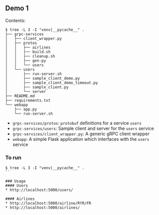 ## Demo 1

Contents:

```
$ tree -L 3 -I "venv|__pycache__" .
├── grpc-services
│   ├── client_wrapper.py
│   ├── protos
│   │   ├── airlines
│   │   ├── build.sh
│   │   ├── cleanup.sh
│   │   ├── gen-py
│   │   └── users
│   └── users
│       ├── run-server.sh
│       ├── sample_client_demo.py
│       ├── sample_client_demo_timeout.py
│       ├── sample_client.py
│       └── server
├── README.md
├── requirements.txt
└── webapp
    ├── app.py
    └── run-server.sh
```

- `grpc-services/protos`: `protobuf` definitions for a service `users`
- `grpc-services/users`: Sample client and server for the `users` service
- `grpc-services/client_wrapper.py`: A generic gRPC client wrapper
- `webapp`: A simple Flask application which interfaces with the `users` service


### To run
```
$ tree -L 3 -I "venv|__pycache__" .
``

### Usage
#### Users
* http://localhost:5000/users/

#### Airlines
* http://localhost:5000/airline/RYR/FR
* http://localhost:5000/airlines/